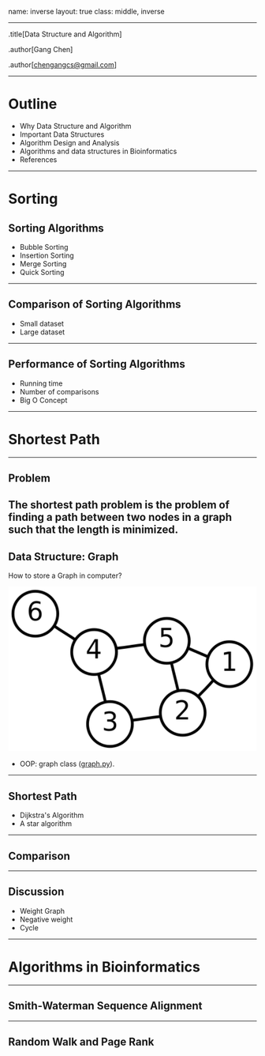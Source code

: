 name: inverse
layout: true
class: middle, inverse

---
.title[Data Structure and Algorithm]

.author[Gang Chen]

.author[chengangcs@gmail.com]

---
# Outline

* Why Data Structure and Algorithm
* Important Data Structures
* Algorithm Design and Analysis
* Algorithms and data structures in Bioinformatics
* References
---

# Sorting

## Sorting Algorithms
* Bubble Sorting
* Insertion Sorting
* Merge Sorting
* Quick Sorting
---

## Comparison of Sorting Algorithms

* Small dataset
* Large dataset
---
## Performance of Sorting Algorithms

* Running time
* Number of comparisons
* Big O Concept

---
# Shortest Path
---
## Problem
The **shortest path problem** is the problem of finding a path between two nodes in a graph such that the length is minimized.
---

## Data Structure: Graph

How to store a Graph in computer?

<img src="img/graph.png" width="800">

* OOP: graph class (<a href="src/graph/graph.py">graph.py</a>).

---

## Shortest Path

* Dijkstra's Algorithm
* A star algorithm

---
## Comparison

---
## Discussion
* Weight Graph
* Negative weight
* Cycle
---

# Algorithms in Bioinformatics
---
## Smith-Waterman Sequence Alignment
---
## Random Walk and Page Rank
